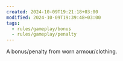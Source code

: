 ```yaml
---
created: 2024-10-09T19:21:18+03:00
modified: 2024-10-09T19:39:48+03:00
tags:
  - rules/gameplay/bonus
  - rules/gameplay/penalty
---
```

A bonus/penalty from worn armour/clothing.